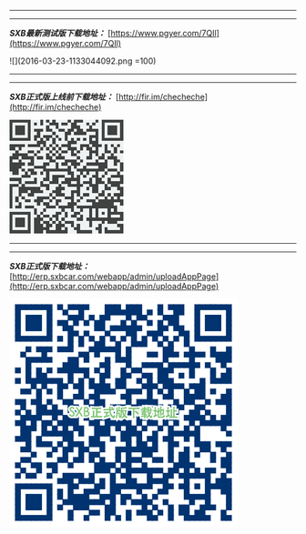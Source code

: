 ***
***
***SXB最新测试版下载地址：***
[https://www.pgyer.com/7QIl](https://www.pgyer.com/7QIl)

![](2016-03-23-1133044092.png =100)

***
***

***SXB正式版上线前下载地址：***
[http://fir.im/checheche](http://fir.im/checheche)


![](AtQiMTpSRuZvAAAAAElFTkSuQmCC.png)

***
***

***SXB正式版下载地址：***
[http://erp.sxbcar.com/webapp/admin/uploadAppPage](http://erp.sxbcar.com/webapp/admin/uploadAppPage)


![](2016-03-23-1150588641.png)
